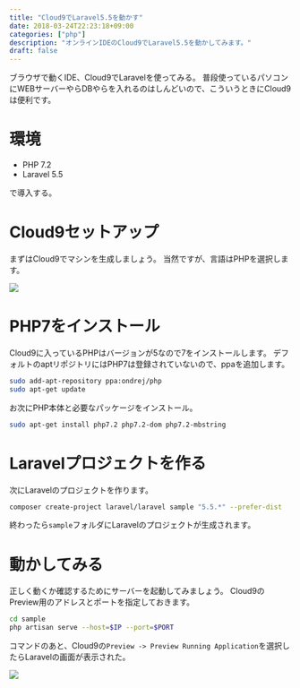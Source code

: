 ```yaml
---
title: "Cloud9でLaravel5.5を動かす"
date: 2018-03-24T22:23:18+09:00
categories: ["php"]
description: "オンラインIDEのCloud9でLaravel5.5を動かしてみます。"
draft: false
---
```


ブラウザで動くIDE、Cloud9でLaravelを使ってみる。
普段使っているパソコンにWEBサーバーやらDBやらを入れるのはしんどいので、こういうときにCloud9は便利です。

# 環境

* PHP 7.2
* Laravel 5.5

で導入する。

# Cloud9セットアップ

まずはCloud9でマシンを生成しましょう。
当然ですが、言語はPHPを選択します。

![](/2018/03/c9-php.png)

# PHP7をインストール

Cloud9に入っているPHPはバージョンが5なので7をインストールします。
デフォルトのaptリポジトリにはPHP7は登録されていないので、ppaを追加します。

```sh
sudo add-apt-repository ppa:ondrej/php
sudo apt-get update
```

お次にPHP本体と必要なパッケージをインストール。

```sh
sudo apt-get install php7.2 php7.2-dom php7.2-mbstring
```

# Laravelプロジェクトを作る

次にLaravelのプロジェクトを作ります。

```sh
composer create-project laravel/laravel sample "5.5.*" --prefer-dist
```

終わったら`sample`フォルダにLaravelのプロジェクトが生成されます。

# 動かしてみる

正しく動くか確認するためにサーバーを起動してみましょう。
Cloud9のPreview用のアドレスとポートを指定しておきます。

```sh
cd sample
php artisan serve --host=$IP --port=$PORT
```


コマンドのあと、Cloud9の`Preview -> Preview Running Application`を選択したらLaravelの画面が表示された。

![](/2018/03/c9-laravel.png)